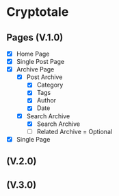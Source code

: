 # Cryptotale

## Pages (V.1.0)

- [X] Home Page
- [X] Single Post Page
- [X] Archive Page
  - [X] Post Archive
    - [X] Category
    - [X] Tags
    - [X] Author
    - [X] Date
  - [X] Search Archive
    - [X] Search Archive
    - [ ] Related Archive = Optional
- [X] Single Page

## (V.2.0)

## (V.3.0)
